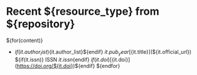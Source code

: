 

# Recent ${resource_type} from ${repository}

${for(content)}
- ${if(it.author_list)}${it.author_list}${endif} ${it.pub_year} [${it.title}](${it.official_url}) ${if(it.issn)} ISSN ${it.issn}${endif} ${if(it.doi)}[${it.doi}](https://doi.org/${it.doi})${endif}
${endfor}



